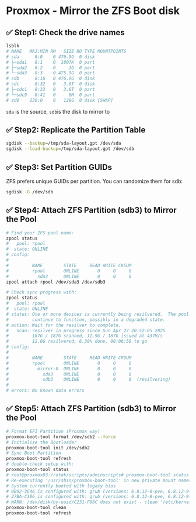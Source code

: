 # Proxmox - Mirror the ZFS Boot disk

## ✅ Step1: Check the drive names
```bash
lsblk
# NAME   MAJ:MIN RM   SIZE RO TYPE MOUNTPOINTS
# sda      8:0    0 476.9G  0 disk 
# ├─sda1   8:1    0  1007K  0 part 
# ├─sda2   8:2    0     1G  0 part 
# └─sda3   8:3    0 475.9G  0 part 
# sdb      8:16   0 476.9G  0 disk 
# sdc      8:32   0   3.6T  0 disk 
# ├─sdc1   8:33   0   3.6T  0 part 
# └─sdc9   8:41   0     8M  0 part 
# zd0    230:0    0   128G  0 disk [SWAP]
```

`sda` is the source, `sdb`is the disk to mirror to

## ✅ Step2: Replicate the Partition Table
```bash
sgdisk --backup=/tmp/sda-layout.gpt /dev/sda
sgdisk --load-backup=/tmp/sda-layout.gpt /dev/sdb
```

## ✅ Step3: Set Partition GUIDs
ZFS prefers unique GUIDs per partition. You can randomize them for sdb:
```bash
sgdisk -G /dev/sdb
```

## ✅ Step4: Attach ZFS Partition (sdb3) to Mirror the Pool
```bash
# Find your ZFS pool name:
zpool status
#   pool: rpool
#  state: ONLINE
# config:
#
#         NAME        STATE     READ WRITE CKSUM
#         rpool       ONLINE       0     0     0
#           sda3      ONLINE       0     0     0
zpool attach rpool /dev/sda3 /dev/sdb3

# Check sync progress with:
zpool status
#   pool: rpool
#  state: ONLINE
# status: One or more devices is currently being resilvered.  The pool will
#         continue to function, possibly in a degraded state.
# action: Wait for the resilver to complete.
#   scan: resilver in progress since Sun Apr 27 20:52:05 2025
#         187G / 187G scanned, 11.9G / 187G issued at 437M/s
#         12.0G resilvered, 6.38% done, 00:06:50 to go
# config:
# 
#         NAME        STATE     READ WRITE CKSUM
#         rpool       ONLINE       0     0     0
#           mirror-0  ONLINE       0     0     0
#             sda3    ONLINE       0     0     0
#             sdb3    ONLINE       0     0     0  (resilvering)
# 
# errors: No known data errors


```

## ✅ Step5: Attach ZFS Partition (sdb3) to Mirror the Pool
```bash
# Format EFI Partition (Proxmox way)
proxmox-boot-tool format /dev/sdb2 --force
# Initialize the Bootloader
proxmox-boot-tool init /dev/sdb2
# Sync Boot Partition
proxmox-boot-tool refresh
# double-check setup with:
proxmox-boot-tool status
# root@proxmox03:/rotek/scripts/adminscripts# proxmox-boot-tool status
# Re-executing '/usr/sbin/proxmox-boot-tool' in new private mount namespace..
# System currently booted with legacy bios
# 0B92-3E46 is configured with: grub (versions: 6.8.12-8-pve, 6.8.12-9-pve)
# 27BA-C186 is configured with: grub (versions: 6.8.12-8-pve, 6.8.12-9-pve)
# WARN: /dev/disk/by-uuid/C231-F88C does not exist - clean '/etc/kernel/proxmox-boot-uuids'! - skipping
proxmox-boot-tool clean
proxmox-boot-tool refresh
```
